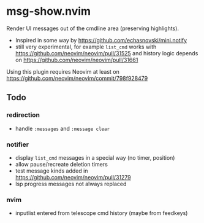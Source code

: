 # msg-show.nvim
Render UI messages out of the cmdline area (preserving highlights).

- Inspired in some way by https://github.com/echasnovski/mini.notify
- still very experimental, for example `list_cmd` works with https://github.com/neovim/neovim/pull/31525 and history logic depends on https://github.com/neovim/neovim/pull/31661

Using this plugin requires Neovim at least on https://github.com/neovim/neovim/commit/798f928479

## Todo
### redirection
- handle `:messages` and `:message clear`
### notifier
- display `list_cmd` messages in a special way (no timer, position)
- allow pause/recreate deletion timers
- test message kinds added in https://github.com/neovim/neovim/pull/31279
- lsp progress messages not always replaced
### nvim
- inputlist entered from telescope cmd history (maybe from feedkeys)
